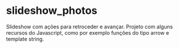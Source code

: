 # slideshow_photos
Slideshow com ações para retroceder e avançar. Projeto com alguns recursos do Javascript, como por exemplo funções do tipo arrow e template string.
